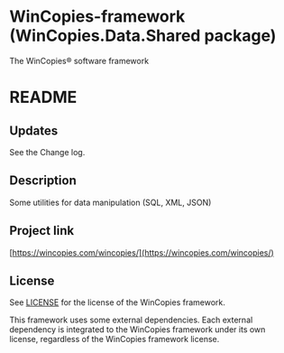 ﻿WinCopies-framework (WinCopies.Data.Shared package)
============================================

The WinCopies® software framework

README
======

Updates
-------

See the Change log.

Description
-----------

Some utilities for data manipulation (SQL, XML, JSON)

Project link
------------

[https://wincopies.com/wincopies/](https://wincopies.com/wincopies/)

License
-------

See [LICENSE](https://github.com/pierresprim/WinCopies-framework/blob/master/LICENSE) for the license of the WinCopies framework.

This framework uses some external dependencies. Each external dependency is integrated to the WinCopies framework under its own license, regardless of the WinCopies framework license.
